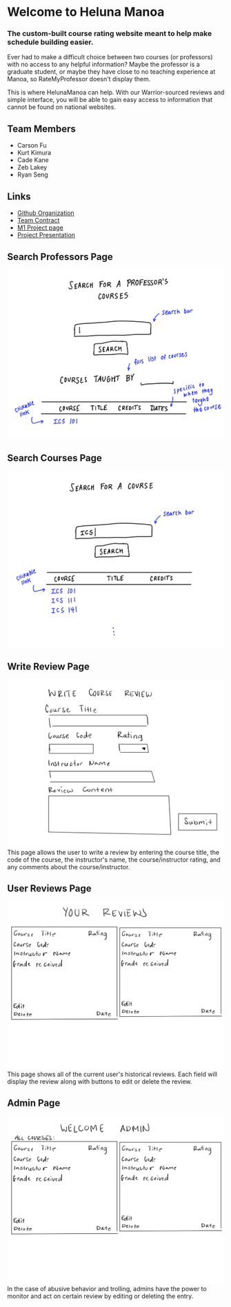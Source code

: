 # Welcome to Heluna Manoa

### The custom-built course rating website meant to help make schedule building easier.

Ever had to make a difficult choice between two courses (or professors) with no access to any helpful information? Maybe the professor is a graduate student, or maybe they have close to no teaching experience at Manoa, so RateMyProfessor doesn't display them.

This is where HelunaManoa can help. With our Warrior-sourced reviews and simple interface, you will be able to gain easy access to information that cannot be found on national websites.
## Team Members
- Carson Fu
- Kurt Kimura
- Cade Kane
- Zeb Lakey
- Ryan Seng
## Links
- [Github Organization](https://github.com/heluna-manoa)
- [Team Contract](https://docs.google.com/document/d/12twXzM_kbYR9SQWyv-C6Nzfe04kZUe1oB3TTHs8LCSo/edit)
- [M1 Project page](https://github.com/orgs/heluna-manoa/projects/1)
- [Project Presentation](https://docs.google.com/presentation/d/1cNOeQgEP03B-rQ20OXL9z2knQaNhdSBpdU4lwtChcpQ/edit#slide=id.g298e20f8316_1_18)

## Search Professors Page
<img src="doc/search-professor.jpg">

## Search Courses Page
<img src="doc/search-course.jpg">

## Write Review Page
<img src="doc/write-review.jpg">
This page allows the user to write a review by entering the course title, the code of the course, the instructor's name, the course/instructor rating, and any comments about the course/instructor.

## User Reviews Page
<img src="doc/user-reviews.jpg">
This page shows all of the current user's historical reviews. Each field will display the review along with buttons to edit or delete the review.

## Admin Page
<img src="doc/admin-page.jpg">
In the case of abusive behavior and trolling, admins have the power to monitor and act on certain review by editing or deleting the entry.

